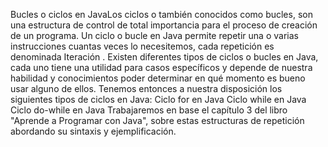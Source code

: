 Bucles o ciclos en JavaLos ciclos o también conocidos como bucles, son una estructura de control de total importancia para el proceso de creación de un programa. Un ciclo o bucle en Java permite repetir una o varias instrucciones cuantas veces lo necesitemos, cada repetición es denominada Iteración .
Existen diferentes tipos de ciclos o bucles en Java, cada uno tiene una utilidad para casos específicos y depende de nuestra habilidad y conocimientos poder determinar en qué momento es bueno usar alguno de ellos. Tenemos entonces a nuestra disposición los siguientes tipos de ciclos en Java:
Ciclo for en Java
Ciclo while en Java
Ciclo do-while en Java
Trabajaremos en base el capítulo 3 del libro "Aprende a Programar con Java", sobre estas estructuras de repetición abordando su  sintaxis y ejemplificación.
